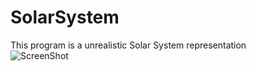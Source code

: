 SolarSystem
===========

  This program is a unrealistic Solar System representation  
  ![ScreenShot](https://raw.github.com/Gabriele91/SolarSystem/master/Readme.jpg?raw=true)
